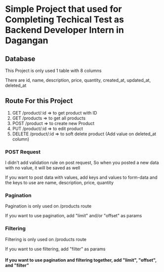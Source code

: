 # Simple Project that used for Completing Techical Test as Backend Developer Intern in Dagangan

## Database
<p>This Project is only used 1 table with 8 columns</p>
<p>There are id, name, description, price, quantity, created_at, updated_at, deleted_at</p>

## Route For this Project
1. GET /product/:id => to get product with ID 
2. GET /products => to get all products 
3. POST /product => to create new Product
4. PUT /product/:id => to edit product
5. DELETE /product/:id => to soft delete product (Add value on deleted_at column)

### POST Request
<p>I didn't add validation rule on post request, So when you posted a new data with no value, it will be saved as well</p>
<p>If you want to post data with values, add keys and values to form-data and the keys to use are name, description, price, quantity<p>


### Pagination 
<p>Pagination is only used on /products route</p>
<p>If you want to use pagination, add "limit" and/or "offset" as params</p>

### Filtering
<p>Filtering is only used on /products route</p>
<p>If you want to use filtering, add "filter" as params</p>

#### **If you want to use pagination and filtering together, add "limit", "offset", and "filter"**

